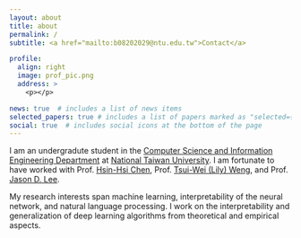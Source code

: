 ```yaml
---
layout: about
title: about
permalink: /
subtitle: <a href="mailto:b08202029@ntu.edu.tw">Contact</a>

profile:
  align: right
  image: prof_pic.png
  address: >
    <p></p>

news: true  # includes a list of news items
selected_papers: true # includes a list of papers marked as "selected={true}"
social: true  # includes social icons at the bottom of the page
---
```


I am an undergradute student in the [Computer Science and Information Engineering Department](https://www.csie.ntu.edu.tw) at [National Taiwan University](https://www.ntu.edu.tw). I am fortunate to have worked with Prof. [Hsin-Hsi Chen](http://nlg.csie.ntu.edu.tw/advisor.php), Prof. [Tsui-Wei (Lily) Weng](https://lilywenglab.github.io/), and Prof. [Jason D. Lee](https://jasondlee88.github.io/).

My research interests span machine learning, interpretability of the neural network, and natural language processing. I work on the interpretability and generalization of deep learning algorithms from theoretical and empirical aspects.
